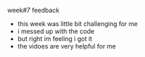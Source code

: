 week#7 feedback
- this week was little bit challenging for me
- i messed up with the code 
- but right im feeling i got it
- the vidoes are very helpful for me 


